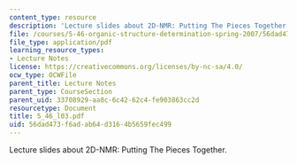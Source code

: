 ```yaml
---
content_type: resource
description: 'Lecture slides about 2D-NMR: Putting The Pieces Together.'
file: /courses/5-46-organic-structure-determination-spring-2007/56dad473f6adab64d3164b5659fec499_5_46_l03.pdf
file_type: application/pdf
learning_resource_types:
- Lecture Notes
license: https://creativecommons.org/licenses/by-nc-sa/4.0/
ocw_type: OCWFile
parent_title: Lecture Notes
parent_type: CourseSection
parent_uid: 33708929-aa8c-6c42-62c4-fe903863cc2d
resourcetype: Document
title: 5_46_l03.pdf
uid: 56dad473-f6ad-ab64-d316-4b5659fec499
---
```

Lecture slides about 2D-NMR: Putting The Pieces Together.